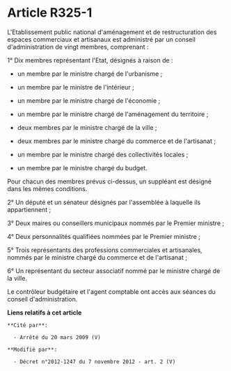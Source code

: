 # Article R325-1

L'Etablissement public national d'aménagement et de restructuration des espaces commerciaux et artisanaux est administré par
un conseil d'administration de vingt membres, comprenant : 

1° Dix membres représentant l'Etat, désignés à raison de :

- un membre par le ministre chargé de l'urbanisme ;

- un membre par le ministre de l'intérieur ;

- un membre par le ministre chargé de l'économie ;

- un membre par le ministre chargé de l'aménagement du territoire ;

- deux membres par le ministre chargé de la ville ;

- deux membres par le ministre chargé du commerce et de l'artisanat ;

- un membre par le ministre chargé des collectivités locales ;

- un membre par le ministre chargé du budget. 

Pour chacun des membres prévus ci-dessus, un suppléant est désigné dans les mêmes conditions. 

2° Un député et un sénateur désignés par l'assemblée à laquelle ils appartiennent ; 

3° Deux maires ou conseillers municipaux nommés par le Premier ministre ; 

4° Deux personnalités qualifiées nommées par le Premier ministre ; 

5° Trois représentants des professions commerciales et artisanales, nommés par le ministre chargé du commerce et de
l'artisanat ; 

6° Un représentant du secteur associatif nommé par le ministre chargé de la ville. 

Le        contrôleur budgétaire et l'agent comptable ont accès aux séances du conseil d'administration.

**Liens relatifs à cet article**

	**Cité par**:

	  - Arrêté du 20 mars 2009 (V)

	**Modifié par**:

	  - Décret n°2012-1247 du 7 novembre 2012 - art. 2 (V)
